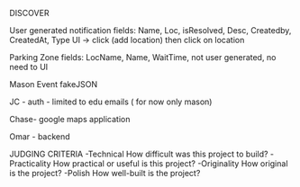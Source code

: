 DISCOVER

User generated notification
fields: Name, Loc, isResolved, Desc, Createdby, CreatedAt, Type
UI -> click (add location) then click on location

Parking Zone
fields: LocName, Name, WaitTime, 
not user generated, no need to UI

Mason Event
fakeJSON


JC - auth - limited to edu emails ( for now only mason)

Chase- google maps application

Omar - backend

JUDGING CRITERIA
-Technical
How difficult was this project to build?
-Practicality
How practical or useful is this project?
-Originality
How original is the project?
-Polish
How well-built is the project?

